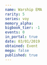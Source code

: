 ```yaml
---
name: Warship EMA
rarity: 5
series: voy
memory_alpha:
bigbook_tier: -1
events: 0
in_portal: true
date: 03/01/2019
obtained: Event
mega: false
published: true
---
```




